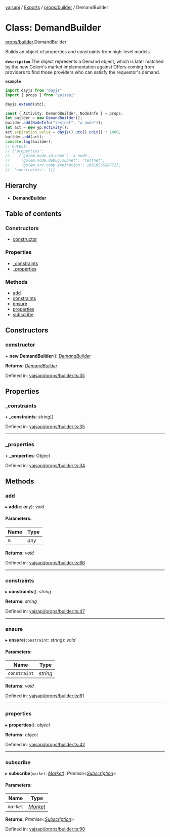 [yajsapi](../README.md) / [Exports](../modules.md) / [props/builder](../modules/props_builder.md) / DemandBuilder

# Class: DemandBuilder

[props/builder](../modules/props_builder.md).DemandBuilder

Builds an object of properties and constraints from high-level models.

**`description`** The object represents a Demand object, which is later matched by the new Golem's
 market implementation against Offers coming from providers to find those providers
 who can satisfy the requestor's demand.

**`example`** 
```js
import dayjs from "dayjs"
import { props } from "yajsapi"

dayjs.extend(utc);

const { Activity, DemandBuilder, NodeInfo } = props;
let builder = new DemandBuilder();
builder.add(NodeInfo("testnet", "a node"));
let act = new yp.Activity();
act.expiration.value = dayjs().utc().unix() * 1000;
builder.add(act);
console.log(builder);
// Output:
// {'properties':
//    {'golem.node.id.name': 'a node',
//     'golem.node.debug.subnet': 'testnet',
//     'golem.srv.comp.expiration': 1601655628772},
//  'constraints': []}
```

## Hierarchy

* **DemandBuilder**

## Table of contents

### Constructors

- [constructor](props_builder.demandbuilder.md#constructor)

### Properties

- [\_constraints](props_builder.demandbuilder.md#_constraints)
- [\_properties](props_builder.demandbuilder.md#_properties)

### Methods

- [add](props_builder.demandbuilder.md#add)
- [constraints](props_builder.demandbuilder.md#constraints)
- [ensure](props_builder.demandbuilder.md#ensure)
- [properties](props_builder.demandbuilder.md#properties)
- [subscribe](props_builder.demandbuilder.md#subscribe)

## Constructors

### constructor

\+ **new DemandBuilder**(): [*DemandBuilder*](props_builder.demandbuilder.md)

**Returns:** [*DemandBuilder*](props_builder.demandbuilder.md)

Defined in: [yajsapi/props/builder.ts:35](https://github.com/golemfactory/yajsapi/blob/289a25a/yajsapi/props/builder.ts#L35)

## Properties

### \_constraints

• **\_constraints**: *string*[]

Defined in: [yajsapi/props/builder.ts:35](https://github.com/golemfactory/yajsapi/blob/289a25a/yajsapi/props/builder.ts#L35)

___

### \_properties

• **\_properties**: Object

Defined in: [yajsapi/props/builder.ts:34](https://github.com/golemfactory/yajsapi/blob/289a25a/yajsapi/props/builder.ts#L34)

## Methods

### add

▸ **add**(`m`: *any*): *void*

#### Parameters:

Name | Type |
------ | ------ |
`m` | *any* |

**Returns:** *void*

Defined in: [yajsapi/props/builder.ts:66](https://github.com/golemfactory/yajsapi/blob/289a25a/yajsapi/props/builder.ts#L66)

___

### constraints

▸ **constraints**(): *string*

**Returns:** *string*

Defined in: [yajsapi/props/builder.ts:47](https://github.com/golemfactory/yajsapi/blob/289a25a/yajsapi/props/builder.ts#L47)

___

### ensure

▸ **ensure**(`constraint`: *string*): *void*

#### Parameters:

Name | Type |
------ | ------ |
`constraint` | *string* |

**Returns:** *void*

Defined in: [yajsapi/props/builder.ts:61](https://github.com/golemfactory/yajsapi/blob/289a25a/yajsapi/props/builder.ts#L61)

___

### properties

▸ **properties**(): *object*

**Returns:** *object*

Defined in: [yajsapi/props/builder.ts:42](https://github.com/golemfactory/yajsapi/blob/289a25a/yajsapi/props/builder.ts#L42)

___

### subscribe

▸ **subscribe**(`market`: [*Market*](rest_market.market.md)): *Promise*<[*Subscription*](rest_market.subscription.md)\>

#### Parameters:

Name | Type |
------ | ------ |
`market` | [*Market*](rest_market.market.md) |

**Returns:** *Promise*<[*Subscription*](rest_market.subscription.md)\>

Defined in: [yajsapi/props/builder.ts:90](https://github.com/golemfactory/yajsapi/blob/289a25a/yajsapi/props/builder.ts#L90)
